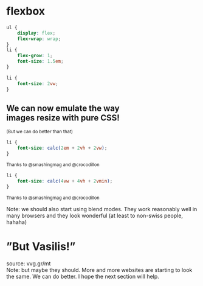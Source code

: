 <!-- .slide: data-background="gfx/flexbox.jpg" -->
# flexbox <!-- .element: style="color: hsl(194,57%,48%)" -->


<!-- .slide: data-background="gfx/vasilis-1.png" -->


```css
ul {
	display: flex;
	flex-wrap: wrap;
}
li {
	flex-grow: 1;
	font-size: 1.5em;
}
```


<!-- .slide: data-background="gfx/vasilis-2.png" -->


<!-- .slide: data-background="gfx/vasilis-3.png" -->


<!-- .slide: data-background="gfx/vasilis-4.png" -->


<!-- .slide: data-background="gfx/vasilis-5.png" -->


```css
li {
	font-size: 2vw;
}
```


<!-- .slide: data-background="gfx/vasilis-12.png" data-background-size="auto auto" -->


<!-- .slide: data-background="gfx/vasilis-13.png" data-background-size="auto auto" -->


<!-- .slide: data-background="gfx/vasilis-14.png" data-background-size="auto auto" -->


<!-- .slide: data-background="gfx/vasilis-15.png" data-background-size="auto auto" -->


## We can now emulate the way<br> images resize with pure CSS!

<small class="fragment">(But we can do better than that)</small>


```css
li {
	font-size: calc(2em + 2vh + 2vw);
}
```
<small>Thanks to @smashingmag and @crocodillon</small>


```css
li {
	font-size: calc(4vw + 4vh + 2vmin);
}
```
<small>Thanks to @smashingmag and @crocodillon</small>


<!-- .slide: data-background="gfx/calc-1.png" data-background-size="auto auto" -->


<!-- .slide: data-background="gfx/calc-3.png" data-background-size="auto auto" -->


<!-- .slide: data-background="gfx/calc-4.png" data-background-size="auto auto" -->


<!-- .slide: data-background="gfx/calc-5.png" data-background-size="auto auto" -->


<!-- .slide: data-background-video="gfx/vasilis-resize.webm" data-background-video-loop="loop" -->
Note: we should also start using blend modes. They work reasonably well in many browsers and they look wonderful (at least to non-swiss people, hahaha)


<!-- .slide: data-background="gfx/maar-2.jpg" data-background-size="contain" -->
# ”But Vasilis!” <!-- .element: style="margin-top: 6em;" -->


<!-- .slide: data-background="gfx/but-vasilis.png" -->
<div class="credit">source: vvg.gr/mt</div>
Note: but maybe they should. More and more websites are starting to look the same. We can do better. I hope the next section will help.
